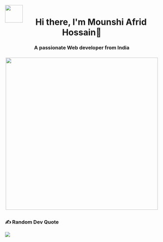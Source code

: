 <img align="left" height="58" src="https://github.com/Anmol-Baranwal/Cool-GIFs-For-GitHub/assets/74038190/7bb1e704-6026-48f9-8435-2f4d40101348"  />

###

<h1 align="center">Hi there, I'm Mounshi Afrid Hossain🧑</h1>

###

<h3 align="center">A passionate Web developer from India</h3>

###

<div align="center">
  <img height="500" src="https://user-images.githubusercontent.com/74038190/216644497-1951db19-8f3d-4e44-ac08-8e9d7e0d94a7.gif"  />
</div>

###

<h2 align="left"></h2>

### ✍️ Random Dev Quote
![](https://quotes-github-readme.vercel.app/api?type=horizontal&theme=radical)
